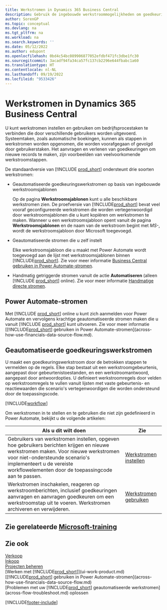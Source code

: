```yaml
---
title: Werkstromen in Dynamics 365 Business Central
description: Gebruik de ingebouwde werkstroommogelijkheden om goedkeuringswerkstromen in te stellen als aanvulling op geautomatiseerde werkstromen op basis van Power Automate. U kunt stappen instellen om taken aan verschillende mensen toe te wijzen als onderdeel van de verschillende bedrijfsprocessen.
author: SorenGP
ms.topic: conceptual
ms.devlang: na
ms.tgt_pltfrm: na
ms.workload: na
ms.search.keywords: ''
ms.date: 05/12/2022
ms.author: edupont
ms.openlocfilehash: 0bd4c54bc089906877052efdbf471fc3dbe1fc30
ms.sourcegitcommit: 3acadf94fa34ca57fc137cb2296e644fbabc1a60
ms.translationtype: HT
ms.contentlocale: nl-NL
ms.lasthandoff: 09/19/2022
ms.locfileid: "9533426"
---
```

# <a name="workflows-in-dynamics-365-business-central"></a>Werkstromen in Dynamics 365 Business Central

U kunt werkstromen instellen en gebruiken om bedrijfsprocestaken te verbinden die door verschillende gebruikers worden uitgevoerd. Systeemtaken, zoals automatische boekingen, kunnen als stappen in werkstromen worden opgenomen, die worden voorafgegaan of gevolgd door gebruikerstaken. Het aanvragen en verlenen van goedkeuringen om nieuwe records te maken, zijn voorbeelden van veelvoorkomende werkstroomstappen.  

De standaardversie van [!INCLUDE [prod_short](includes/prod_short.md)] ondersteunt drie soorten werkstromen:

* Geautomatiseerde goedkeuringswerkstromen op basis van ingebouwde werkstroomsjablonen  

  Op de pagina **Werkstroomsjablonen** kunt u alle beschikbare werkstromen zien. De proefversie van [!INCLUDE[prod_short](includes/prod_short.md)] bevat veel vooraf geconfigureerde werkstromen die worden vertegenwoordigd door werkstroomsjablonen die u kunt kopiëren om werkstromen te maken. Wanneer u een werkstroomsjabloon opent vanuit de pagina **Werkstroomsjablonen** en de naam van de werkstroom begint met *MS-*, wordt de werkstroomsjabloon door Microsoft toegevoegd.  
* Geautomatiseerde stromen die u zelf instelt  

  Elke werkstroomsjabloon die u maakt met Power Automate wordt toegevoegd aan de lijst met werkstroomsjablonen binnen [!INCLUDE[prod_short](includes/prod_short.md)]. Zie voor meer informatie [Business Central gebruiken in Power Automate-stromen](across-how-use-financials-data-source-flow.md).  
* Handmatig getriggerde stromen vanuit de actie **Automatiseren** (alleen [!INCLUDE [prod_short](includes/prod_short.md)] online). Zie voor meer informatie [Handmatige directe stromen](across-how-use-financials-data-source-flow.md#manual-instant-flows).  

## <a name="power-automate-flows"></a>Power Automate-stromen

Met [!INCLUDE [prod_short](includes/prod_short.md)] online u kunt zich aanmelden voor Power Automate en vervolgens krachtige geautomatiseerde stromen maken die u vanuit [!INCLUDE [prod_short](includes/prod_short.md)] kunt uitvoeren. Zie voor meer informatie [[!INCLUDE[prod_short](includes/prod_short.md)] gebruiken in Power Automate-stromen](across-how-use-financials-data-source-flow.md).  

## <a name="automated-approval-workflows"></a>Geautomatiseerde goedkeuringswerkstromen

U maakt een goedkeuringswerkstroom door de betrokken stappen te vermelden op de regels. Elke stap bestaat uit een werkstroomgebeurtenis, aangepast door gebeurtenistoestanden, en een werkstroomantwoord, aangepast door antwoordopties. U definieert werkstroomregels door velden op werkstroomregels te vullen vanuit lijsten met vaste gebeurtenis- en reactiewaarden die scenario's vertegenwoordigen die worden ondersteund door de toepassingscode.  

[!INCLUDE[workflow](includes/workflow.md)]

Om werkstromen in te stellen en te gebruiken die niet zijn gedefinieerd in Power Automate, bekijkt u de volgende artikelen:  

|**Als u dit wilt doen**|**Zie**|  
|------------|-------------|  
|Gebruikers van werkstromen instellen, opgeven hoe gebruikers berichten krijgen en nieuwe werkstromen maken. Voor nieuwe werkstromen voor niet-ondersteunde scenario's implementeert u de vereiste workflowelementen door de toepassingcode aan te passen.|[Werkstromen instellen](across-set-up-workflows.md)|  
|Werkstromen inschakelen, reageren op werkstroomberichten, inclusief goedkeuringen aanvragen en aanvragen goedkeuren om een werkstroomstap uit te voeren. Werkstromen archiveren en verwijderen.|[Werkstromen gebruiken](across-use-workflows.md)|  

## <a name="see-related-microsoft-training"></a>Zie gerelateerde [Microsoft-training](/training/modules/create-workflows/)

## <a name="see-also"></a>Zie ook

[Verkoop](sales-manage-sales.md)  
[Inkoop](purchasing-manage-purchasing.md)  
[Projecten beheren](projects-manage-projects.md)  
[Werken met [!INCLUDE[prod_short](includes/prod_short.md)]](ui-work-product.md)  
[[!INCLUDE[prod_short](includes/prod_short.md)] gebruiken in Power Automate-stromen](across-how-use-financials-data-source-flow.md)  
[Problemen met uw [!INCLUDE[prod_short](includes/prod_short.md)] geautomatiseerde werkstromen](across-flow-troubleshoot.md) oplossen  


[!INCLUDE[footer-include](includes/footer-banner.md)]
